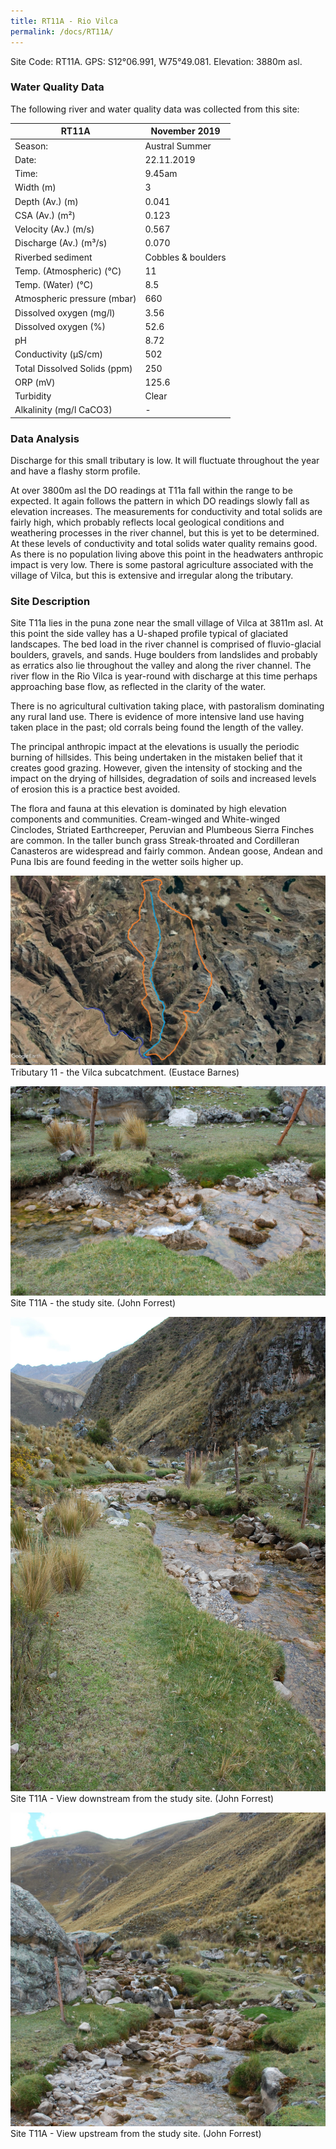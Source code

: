 ```yaml
---
title: RT11A - Rio Vilca
permalink: /docs/RT11A/
---
```



Site Code: RT11A.  GPS: S12°06.991, W75°49.081. Elevation:
3880m asl.

### Water Quality Data

The following river and water quality data was collected from this site:

| RT11A                        | November 2019                 | 
|------------------------------|-------------------------------|
| Season:                      | Austral Summer                |
| Date:                        | 22.11.2019                    |
| Time:                        | 9.45am                        |
| Width (m)                    | 3                             |
| Depth (Av.) (m)              | 0.041                         |
| CSA (Av.) (m²)               | 0.123                         |
| Velocity (Av.) (m/s)         | 0.567                         |
| Discharge (Av.) (m³/s)       | 0.070                         |
| Riverbed sediment            | Cobbles & boulders            |
| Temp. (Atmospheric) (°C)     | 11                            |
| Temp. (Water) (°C)           | 8.5                           |
| Atmospheric pressure (mbar)  | 660                           |
| Dissolved oxygen (mg/l)      | 3.56                          |
| Dissolved oxygen (%)         | 52.6                          |
| pH                           | 8.72                          |
| Conductivity (µS/cm)         | 502                           |
| Total Dissolved Solids (ppm) | 250                           |
| ORP (mV)                     | 125.6                         |
| Turbidity                    | Clear                         |
| Alkalinity (mg/l CaCO3)      |    -   |


### Data Analysis
Discharge for this small tributary is low. It will fluctuate throughout the year and have a flashy storm profile.

At over 3800m asl the DO readings at T11a fall within the range to be expected. It again follows the pattern in which DO readings slowly fall as elevation increases. The measurements for conductivity and total solids are fairly high, which probably reflects local geological conditions and weathering processes in the river channel, but this is yet to be determined. At these levels of conductivity and total solids water quality remains good. As there is no population living above this point in the headwaters anthropic impact is very low. There is some pastoral agriculture associated with the village of Vilca, but this is extensive and irregular along the tributary.  

### Site Description
Site T11a lies in the puna zone near the small village of Vilca at 3811m asl. At this point the side valley has a U-shaped profile typical of glaciated landscapes. The bed load in the river channel is comprised of fluvio-glacial boulders, gravels, and sands. Huge boulders from landslides and probably as erratics also lie throughout the valley and along the river channel. The river flow in the Rio Vilca is year-round with discharge at this time perhaps approaching base flow, as reflected in the clarity of the water. 

There is no agricultural cultivation taking place, with pastoralism dominating any rural land use. There is evidence of more intensive land use having taken place in the past; old corrals being found the length of the valley. 

The principal anthropic impact at the elevations is usually the periodic burning of hillsides. This being undertaken in the mistaken belief that it creates good grazing. However, given the intensity of stocking and the impact on the drying of hillsides, degradation of soils and increased levels of erosion this is a practice best avoided. 

The flora and fauna at this elevation is dominated by high elevation components and communities. Cream-winged and White-winged Cinclodes, Striated Earthcreeper, Peruvian and Plumbeous Sierra Finches are common. In the taller bunch grass Streak-throated and Cordilleran Canasteros are widespread and fairly common. Andean goose, Andean and Puna Ibis are found feeding in the wetter soils higher up. 


![Tributary T11 - the Vilca subcatchment. (Eustace Barnes)](/assets/SiteDescriptions/T11/T11Vilcasubcatchment2.jpg)
Tributary 11 - the Vilca subcatchment. (Eustace Barnes)


![Site T11A - the study site. (John Forrest)](/assets/SiteDescriptions/T11/T11AStudySite.jpg)
Site T11A - the study site. (John Forrest)


![Site T11A - View downstream from the study site. (John Forrest)](/assets/SiteDescriptions/T11/T11AViewdownstream.jpg)
Site T11A - View downstream from the study site. (John Forrest)


![Site T11A - View upstream from the study site. (John Forrest)](/assets/SiteDescriptions/T11/T11AViewupstream.jpg)
Site T11A - View upstream from the study site. (John Forrest)


